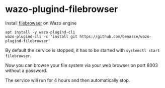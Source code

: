 # wazo-plugind-filebrowser

Install [filebrowser](https://github.com/filebrowser/filebrowser) on Wazo engine

```
apt install -y wazo-plugind-cli
wazo-plugind-cli -c 'install git https://github.com/benasse/wazo-plugind-filebrowser'
```

By default the service is stopped, it has to be started with `systemctl start filebrowser`.

Now you can browse your file system via your web browser on port 8003 without a password.

The service will run for 4 hours and then automatically stop.
